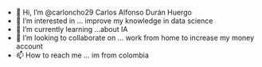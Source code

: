 - 👋 Hi, I’m @carloncho29 Carlos Alfonso Durán Huergo
- 👀 I’m interested in ... improve my knowledge in data science
- 🌱 I’m currently learning ...about IA
- 💞️ I’m looking to collaborate on ... work from home to increase my money account
- 📫 How to reach me ...
im from colombia
<!---
carloncho29/carloncho29 is a ✨ special ✨ repository because its `README.md` (this file) appears on your GitHub profile.
You can click the Preview link to take a look at your changes.
--->
